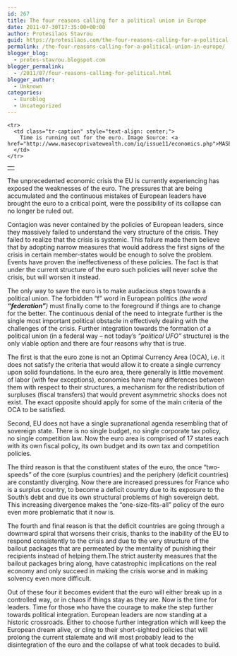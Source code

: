 ```yaml
---
id: 267
title: The four reasons calling for a political union in Europe
date: 2011-07-30T17:35:00+00:00
author: Protesilaos Stavrou
guid: https://protesilaos.com/the-four-reasons-calling-for-a-political-union-in-europe/
permalink: /the-four-reasons-calling-for-a-political-union-in-europe/
blogger_blog:
  - protes-stavrou.blogspot.com
blogger_permalink:
  - /2011/07/four-reasons-calling-for-political.html
blogger_author:
  - Unknown
categories:
  - Euroblog
  - Uncategorized
---
```

<div dir="ltr" style="text-align: left;" trbidi="on">
  <table align="center" cellpadding="0" cellspacing="0" class="tr-caption-container" style="margin-left: auto; margin-right: auto; text-align: center;">
    <tr>
      <td style="text-align: center;">
      </td>
    </tr>
    
    <tr>
      <td class="tr-caption" style="text-align: center;">
        Time is running out for the euro. Image Source: <a href="http://www.masecoprivatewealth.com/iq/issue11/economics.php">MASECO</a>
      </td>
    </tr>
  </table>
  
  <p>
    The unprecedented economic crisis the EU is currently experiencing has exposed the weaknesses of the euro. The pressures that are being accumulated and the continuous mistakes of European leaders have brought the euro to a critical point, were the possibility of its collapse can no longer be ruled out.
  </p>
  
  <p>
    Contagion was never contained by the policies of European leaders, since they massively failed to understand the very structure of the crisis. They failed to realize that the crisis is systemic. This failure made them believe that by adopting narrow measures that would address the first signs of the crisis in certain member-states would be enough to solve the problem. Events have proven the ineffectiveness of these policies. The fact is that under the current structure of the euro such policies will never solve the crisis, but will worsen it instead.
  </p>
  
  <p>
    The only way to save the euro is to make audacious steps towards a political union. The forbidden &#8220;f&#8221; word in European politics <i>(the word <b>&#8220;federation&#8221;</b>)</i> must finally come to the foreground if things are to change for the better. The continuous denial of the need to integrate further is the single most important political obstacle in effectively dealing with the challenges of the crisis. Further integration towards the formation of a political union (in a federal way &#8211; not today&#8217;s <i>&#8220;political UFO&#8221;</i> structure) is the only viable option and there are four reasons why that is true.
  </p>
  
  <p>
    The first is that the euro zone is not an Optimal Currency Area (OCA), i.e. it does not satisfy the criteria that would allow it to create a single currency upon solid foundations. In the euro area, there generally is little movement of labor (with few exceptions), economies have many differences between them with respect to their structures, a mechanism for the redistribution of surpluses (fiscal transfers) that would prevent asymmetric shocks does not exist. The exact opposite should apply for some of the main criteria of the OCA to be satisfied.
  </p>
  
  <p>
    Second, EU does not have a single supranational agenda resembling that of sovereign state. There is no single budget, no single corporate tax policy, no single competition law. Now the euro area is comprised of 17 states each with its own fiscal policy, its own budget and its own tax and competition policies.
  </p>
  
  <p>
    The third reason is that the constituent states of the euro, the once &#8220;two-speeds&#8221; of the core (surplus countries) and the periphery (deficit countries) are constantly diverging. Now there are increased pressures for France who is a surplus country, to become a deficit country due to its exposure to the South&#8217;s debt and due its own structural problems of high sovereign debt. This increasing divergence makes the &#8220;one-size-fits-all&#8221; policy of the euro even more problematic that it now is.
  </p>
  
  <p>
    The fourth and final reason is that the deficit countries are going through a downward spiral that worsens their crisis, thanks to the inability of the EU to respond consistently to the crisis and due to the very structure of the bailout packages that are permeated by the mentality of punishing their recipients instead of helping them.The strict austerity measures that the bailout packages bring along, have catastrophic implications on the real economy and only succeed in making the crisis worse and in making solvency even more difficult.
  </p>
  
  <p>
    Out of these four it becomes evident that the euro will either break up in a controlled way, or in chaos if things stay as they are. Now is the time for leaders. Time for those who have the courage to make the step further towards political integration. European leaders are now standing at a historic crossroads. Either to choose further integration which will keep the European dream alive, or cling to their short-sighted policies that will prolong the current stalemate and will most probably lead to the disintegration of the euro and the collapse of what took decades to build.
  </p>
</div>